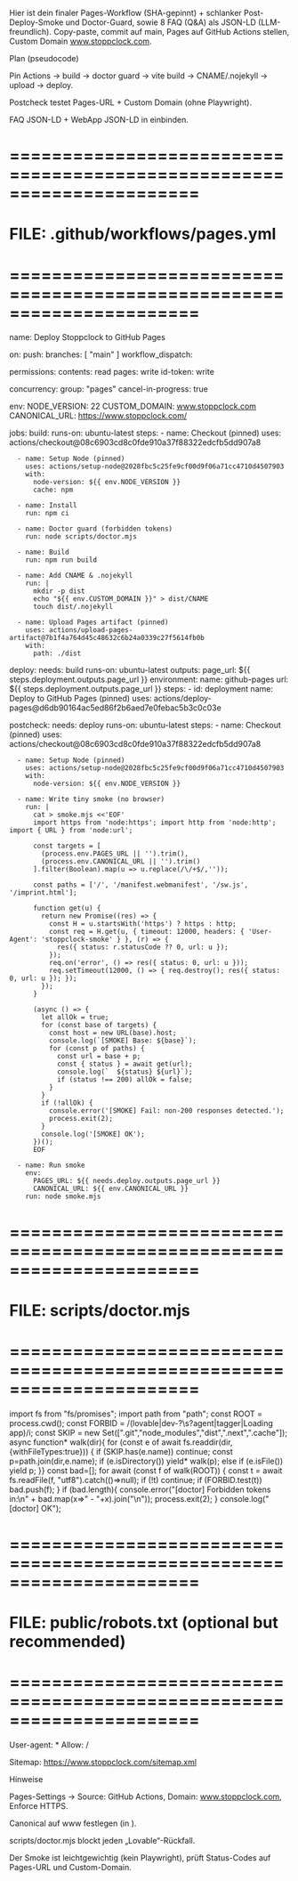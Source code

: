 Hier ist dein finaler Pages-Workflow (SHA-gepinnt) + schlanker Post-Deploy-Smoke und Doctor-Guard, sowie 8 FAQ (Q&A) als JSON-LD (LLM-freundlich). Copy-paste, commit auf main, Pages auf GitHub Actions stellen, Custom Domain www.stoppclock.com.

Plan (pseudocode)

Pin Actions → build → doctor guard → vite build → CNAME/.nojekyll → upload → deploy.

Postcheck testet Pages-URL + Custom Domain (ohne Playwright).

FAQ JSON-LD + WebApp JSON-LD in <head> einbinden.

# ======================================================================

# FILE: .github/workflows/pages.yml

# ======================================================================

name: Deploy Stoppclock to GitHub Pages

on:
push:
branches: [ "main" ]
workflow_dispatch:

permissions:
contents: read
pages: write
id-token: write

concurrency:
group: "pages"
cancel-in-progress: true

env:
NODE_VERSION: 22
CUSTOM_DOMAIN: www.stoppclock.com
CANONICAL_URL: https://www.stoppclock.com/

jobs:
build:
runs-on: ubuntu-latest
steps: - name: Checkout (pinned)
uses: actions/checkout@08c6903cd8c0fde910a37f88322edcfb5dd907a8

      - name: Setup Node (pinned)
        uses: actions/setup-node@2028fbc5c25fe9cf00d9f06a71cc4710d4507903
        with:
          node-version: ${{ env.NODE_VERSION }}
          cache: npm

      - name: Install
        run: npm ci

      - name: Doctor guard (forbidden tokens)
        run: node scripts/doctor.mjs

      - name: Build
        run: npm run build

      - name: Add CNAME & .nojekyll
        run: |
          mkdir -p dist
          echo "${{ env.CUSTOM_DOMAIN }}" > dist/CNAME
          touch dist/.nojekyll

      - name: Upload Pages artifact (pinned)
        uses: actions/upload-pages-artifact@7b1f4a764d45c48632c6b24a0339c27f5614fb0b
        with:
          path: ./dist

deploy:
needs: build
runs-on: ubuntu-latest
outputs:
page_url: ${{ steps.deployment.outputs.page_url }}
environment:
name: github-pages
url: ${{ steps.deployment.outputs.page_url }}
steps: - id: deployment
name: Deploy to GitHub Pages (pinned)
uses: actions/deploy-pages@d6db90164ac5ed86f2b6aed7e0febac5b3c0c03e

postcheck:
needs: deploy
runs-on: ubuntu-latest
steps: - name: Checkout (pinned)
uses: actions/checkout@08c6903cd8c0fde910a37f88322edcfb5dd907a8

      - name: Setup Node (pinned)
        uses: actions/setup-node@2028fbc5c25fe9cf00d9f06a71cc4710d4507903
        with:
          node-version: ${{ env.NODE_VERSION }}

      - name: Write tiny smoke (no browser)
        run: |
          cat > smoke.mjs <<'EOF'
          import https from 'node:https'; import http from 'node:http'; import { URL } from 'node:url';

          const targets = [
            (process.env.PAGES_URL || '').trim(),
            (process.env.CANONICAL_URL || '').trim()
          ].filter(Boolean).map(u => u.replace(/\/+$/,''));

          const paths = ['/', '/manifest.webmanifest', '/sw.js', '/imprint.html'];

          function get(u) {
            return new Promise((res) => {
              const H = u.startsWith('https') ? https : http;
              const req = H.get(u, { timeout: 12000, headers: { 'User-Agent': 'stoppclock-smoke' } }, (r) => {
                res({ status: r.statusCode ?? 0, url: u });
              });
              req.on('error', () => res({ status: 0, url: u }));
              req.setTimeout(12000, () => { req.destroy(); res({ status: 0, url: u }); });
            });
          }

          (async () => {
            let allOk = true;
            for (const base of targets) {
              const host = new URL(base).host;
              console.log(`[SMOKE] Base: ${base}`);
              for (const p of paths) {
                const url = base + p;
                const { status } = await get(url);
                console.log(`  ${status} ${url}`);
                if (status !== 200) allOk = false;
              }
            }
            if (!allOk) {
              console.error('[SMOKE] Fail: non-200 responses detected.');
              process.exit(2);
            }
            console.log('[SMOKE] OK');
          })();
          EOF

      - name: Run smoke
        env:
          PAGES_URL: ${{ needs.deploy.outputs.page_url }}
          CANONICAL_URL: ${{ env.CANONICAL_URL }}
        run: node smoke.mjs

# ======================================================================

# FILE: scripts/doctor.mjs

# ======================================================================

import fs from "fs/promises";
import path from "path";
const ROOT = process.cwd();
const FORBID = /(lovable|dev-?\s?agent|tagger|Loading app)/i;
const SKIP = new Set([".git","node_modules","dist",".next",".cache"]);
async function* walk(dir){ for (const e of await fs.readdir(dir,{withFileTypes:true})) {
if (SKIP.has(e.name)) continue; const p=path.join(dir,e.name);
if (e.isDirectory()) yield* walk(p); else if (e.isFile()) yield p;
}}
const bad=[];
for await (const f of walk(ROOT)) {
const t = await fs.readFile(f, "utf8").catch(()=>null); if (!t) continue;
if (FORBID.test(t)) bad.push(f);
}
if (bad.length){ console.error("[doctor] Forbidden tokens in:\n" + bad.map(x=>" - "+x).join("\n")); process.exit(2); }
console.log("[doctor] OK");

# ======================================================================

# FILE: public/robots.txt (optional but recommended)

# ======================================================================

User-agent: \*
Allow: /

Sitemap: https://www.stoppclock.com/sitemap.xml

<!-- ===================================================================
PASTE INTO: index.html <head> (AI-SEO & FAQ JSON-LD)
=================================================================== -->

<!-- WebApplication JSON-LD -->
<script type="application/ld+json">
{
  "@context": "https://schema.org",
  "@type": "WebApplication",
  "name": "Stoppclock",
  "applicationCategory": "Utility",
  "operatingSystem": "Web",
  "url": "https://www.stoppclock.com/",
  "description": "Projector-friendly timers and clocks. Analog countdown up to 12 hours, stopwatch, interval, world clock, and more.",
  "offers": { "@type": "Offer", "price": "0" },
  "featureList": [
    "Analog countdown up to 12 hours",
    "Stopwatch with laps",
    "Interval / rounds timer",
    "World clock",
    "Metronome",
    "Chess clock",
    "Offline PWA"
  ]
}
</script>

<!-- FAQPage JSON-LD (8 Q&A) -->
<script type="application/ld+json">
{
  "@context": "https://schema.org",
  "@type": "FAQPage",
  "mainEntity": [
    {
      "@type": "Question",
      "name": "How do I set a 90-minute exam timer with the analog countdown?",
      "acceptedAnswer": {
        "@type": "Answer",
        "text": "Open Analog Countdown, choose the 90m preset or set 01:30:00, press Start, then press Fullscreen (or hit F) to project it."
      }
    },
    {
      "@type": "Question",
      "name": "Will my timer keep running if I return to the home page?",
      "acceptedAnswer": {
        "@type": "Answer",
        "text": "Yes. Stoppclock persists each tool's state locally. Timers continue and resume exactly when you navigate back."
      }
    },
    {
      "@type": "Question",
      "name": "Does Stoppclock work offline and on low-connectivity venues?",
      "acceptedAnswer": {
        "@type": "Answer",
        "text": "Yes. It is a Progressive Web App. Once loaded, the shell and tools work offline with an app-like experience."
      }
    },
    {
      "@type": "Question",
      "name": "How can I use Stoppclock on a projector or beamer?",
      "acceptedAnswer": {
        "@type": "Answer",
        "text": "Use the Fullscreen control (or press F) for a clean, high-contrast view optimized for classrooms, exams, and seminars."
      }
    },
    {
      "@type": "Question",
      "name": "How precise are the timers and stopwatch?",
      "acceptedAnswer": {
        "@type": "Answer",
        "text": "They use high-resolution timekeeping with visual updates around 60 FPS and logical time based on wall-clock deltas to minimize drift."
      }
    },
    {
      "@type": "Question",
      "name": "Can I save common durations and settings?",
      "acceptedAnswer": {
        "@type": "Answer",
        "text": "Yes. Presets and the last used configuration are stored locally, so your setup reappears the next time you open a tool."
      }
    },
    {
      "@type": "Question",
      "name": "Can I share a timer with another device?",
      "acceptedAnswer": {
        "@type": "Answer",
        "text": "Current versions store state locally per device. For shared setups, project the timer or mirror your screen."
      }
    },
    {
      "@type": "Question",
      "name": "Is Stoppclock free and privacy-friendly?",
      "acceptedAnswer": {
        "@type": "Answer",
        "text": "Yes. Stoppclock is free to use and avoids trackers or invasive analytics. Your timer data stays on your device."
      }
    }
  ]
}
</script>

Hinweise

Pages-Settings → Source: GitHub Actions, Domain: www.stoppclock.com, Enforce HTTPS.

Canonical auf www festlegen (in <link rel="canonical" href="https://www.stoppclock.com/">).

scripts/doctor.mjs blockt jeden „Lovable“-Rückfall.

Der Smoke ist leichtgewichtig (kein Playwright), prüft Status-Codes auf Pages-URL und Custom-Domain.
